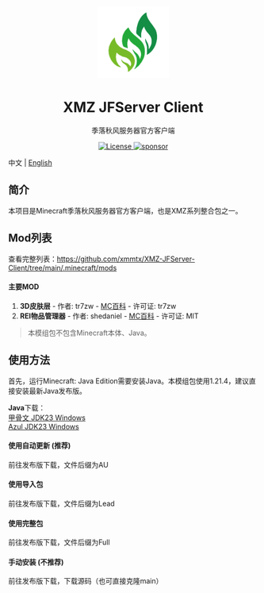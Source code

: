 <div align="center">
  <a href="https://www.xm233.cn/JFServer"><img width="144px" alt="logo" src="./logo.png"/></a>
  <h1 align="center">XMZ JFServer Client</h1>
  <p>季落秋风服务器官方客户端</p>
</div>

<div align="center">
  <a href="./LICENSE">
    <img src="https://img.shields.io/github/license/xmmtx/XMZ-JFServer-Client" alt="License" />
  </a>
  <a href="https://www.xm233.cn/sponsor">
    <img src="https://img.shields.io/badge/%24-sponsor-F87171.svg" alt="sponsor" />
  </a>
</div>

中文 | [English](./README_EN.md)
## 简介
本项目是Minecraft季落秋风服务器官方客户端，也是XMZ系列整合包之一。

## Mod列表
查看完整列表：https://github.com/xmmtx/XMZ-JFServer-Client/tree/main/.minecraft/mods
#### 主要MOD
1. **3D皮肤层** - 作者: tr7zw - [MC百科](https://www.mcmod.cn/class/4618.html) - 许可证: tr7zw
2. **REI物品管理器** - 作者: shedaniel - [MC百科](https://www.mcmod.cn/class/1674.html) - 许可证: MIT

> 本模组包不包含Minecraft本体、Java。

## 使用方法
首先，运行Minecraft: Java Edition需要安装Java。本模组包使用1.21.4，建议直接安装最新Java发布版。 <br>

**Java**下载： <br>
[甲骨文 JDK23 Windows](https://www.oracle.com/cn/java/technologies/downloads/#jdk23-windows) <br>
[Azul JDK23 Windows](https://www.azul.com/downloads/?version=java-23&os=windows&package=jdk#zulu) <br>

#### 使用自动更新 (推荐)
前往发布版下载，文件后缀为AU
#### 使用导入包
前往发布版下载，文件后缀为Lead
#### 使用完整包
前往发布版下载，文件后缀为Full
#### 手动安装 (不推荐)
前往发布版下载，下载源码（也可直接克隆main）



